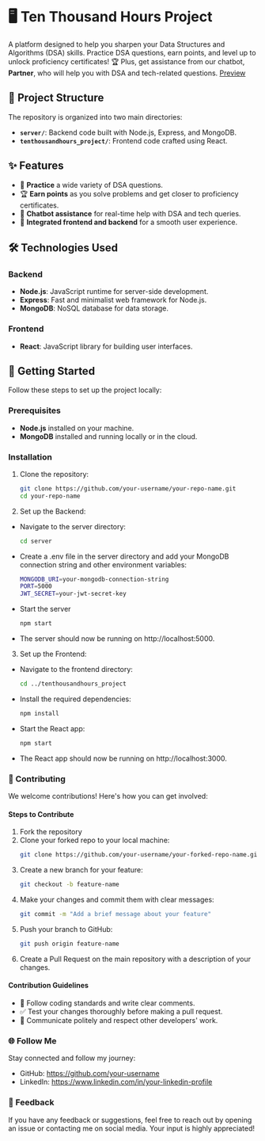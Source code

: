 
# 🖥️ Ten Thousand Hours Project

A platform designed to help you sharpen your Data Structures and Algorithms (DSA) skills. Practice DSA questions, earn points, and level up to unlock proficiency certificates! 🏆 Plus, get assistance from our chatbot, **Partner**, who will help you with DSA and tech-related questions. [Preview](https://drive.google.com/drive/folders/19KhFiXdRWdj-9DC6Ky_BRYnVDY2-6VGa)


## 📂 Project Structure

The repository is organized into two main directories:
- **`server/`**: Backend code built with Node.js, Express, and MongoDB.
- **`tenthousandhours_project/`**: Frontend code crafted using React.

## ✨ Features

- 📝 **Practice** a wide variety of DSA questions.
- 🏆 **Earn points** as you solve problems and get closer to proficiency certificates.
- 🤖 **Chatbot assistance** for real-time help with DSA and tech queries.
- 🎯 **Integrated frontend and backend** for a smooth user experience.

## 🛠️ Technologies Used

### Backend
- **Node.js**: JavaScript runtime for server-side development.
- **Express**: Fast and minimalist web framework for Node.js.
- **MongoDB**: NoSQL database for data storage.

### Frontend
- **React**: JavaScript library for building user interfaces.

## 🚀 Getting Started

Follow these steps to set up the project locally:

### Prerequisites
- **Node.js** installed on your machine.
- **MongoDB** installed and running locally or in the cloud.

### Installation

1. Clone the repository:
    ```bash
    git clone https://github.com/your-username/your-repo-name.git
    cd your-repo-name

2. Set up the Backend:
- Navigate to the server directory:
    ```bash
    cd server
- Create a .env file in the server directory and add your MongoDB connection string and other environment variables:
    ```bash
    MONGODB_URI=your-mongodb-connection-string
    PORT=5000
    JWT_SECRET=your-jwt-secret-key
- Start the server
    ```bash
    npm start
- The server should now be running on http://localhost:5000.

3. Set up the Frontend:
- Navigate to the frontend directory:
    ```bash
    cd ../tenthousandhours_project
- Install the required dependencies:
    ```bash
    npm install
- Start the React app:
    ```bash
    npm start
- The React app should now be running on http://localhost:3000.

### 🤝 Contributing

We welcome contributions! Here's how you can get involved:

#### Steps to Contribute

1. Fork the repository
2. Clone your forked repo to your local machine:
    ```bash
    git clone https://github.com/your-username/your-forked-repo-name.git
3. Create a new branch for your feature:
    ```bash
    git checkout -b feature-name
4. Make your changes and commit them with clear messages:
    ```bash
    git commit -m "Add a brief message about your feature"
5. Push your branch to GitHub:
    ```bash
    git push origin feature-name
6. Create a Pull Request on the main repository with a description of your changes.

#### Contribution Guidelines

* 🔧 Follow coding standards and write clear comments.
* ✅ Test your changes thoroughly before making a pull request.
* 💬 Communicate politely and respect other developers' work.

### 🌐 Follow Me

Stay connected and follow my journey:

- GitHub: https://github.com/your-username
- LinkedIn: https://www.linkedin.com/in/your-linkedin-profile

### 💬 Feedback

If you have any feedback or suggestions, feel free to reach out by opening an issue or contacting me on social media. Your input is highly appreciated!
